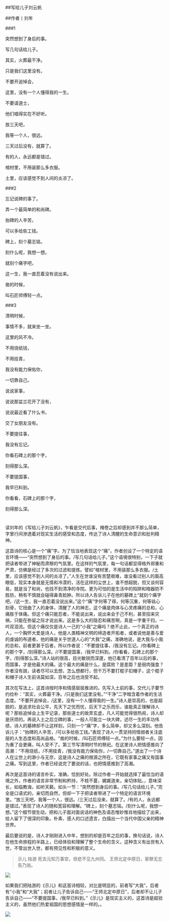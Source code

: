 ##写给儿子刘云帆

##作者丨刘年

###1

突然想到了身后的事。

写几句话给儿子。

其实，火葬最干净。

只是我们这里没有。

不要开追悼会，

这里，没有一个人懂得我的一生。

不要请道士，

他们唱得实在不好听。

放三天吧，

我等一个人，很远。

三天过后没有，就算了。

有的人，永远都是错过。

棺材里，不用装那么多衣服。

土里，应该感觉不到人间的炎凉了。

###2

忘记说碑的事了。

弄一个最简单的和尚碑。

抬碑的人辛苦，

可以多给些工钱。

碑上，刻个墓志铭。

刻什么呢，我想一想。

就刻个痛字吧，

这一生，我一直忍着没有说出来。

凿的时候，

叫石匠师傅轻一点。

###3

清明时候，

事情不多，就来坐一坐。

这里的风不冷。

不用烧纸钱，

不用挂青，

我没有能力保佑你，

一切靠自己。

说说家事，

说说那盆兰花开了没有，

说说最近看了什么书，

交了女朋友没有。

不要提往事，

我没有忘记。

你看石碑上的那个字，

刻得那么深。

不要提国事，

我早已料到。

你看看，石碑上的那个字，

刻得那么深。

#

读刘年的《写给儿子刘云帆》，乍看是交代后事，掩卷之后却感到并不那么简单，字里行间渗透着对现实生活的感受和态度，传达了诗人清醒的生命意识和批判精神。

这首诗的核心是一个“痛”字。为了恰当地表现这个“痛”，作者创设了一个特定的语言环境——“突然想到了身后的事。/写几句话给儿子。”这个语境很特别，一下子就把读者带进了神秘而肃穆的气氛里。在这样的气氛里，每一句话都显得格外郑重和严肃，仿佛是经过了多次的过滤和提炼。譬如“棺材里，不用装那么多衣服。/土里，应该感觉不到人间的炎凉了。”人生在世谁没有苦楚艰难，谁没看过别人的眉高眼低，现实本身就是无情和冷漠的，活在这样的尘世上，谁不想超脱，但又谈何容易，就是当了和尚，也找不到清净的寺院。更为可怕的是生活中的陷阱和暗器防不胜防，稍有不慎就会碰得鼻青脸肿。所以诗人告诉儿子在他的墓碑上“就刻个痛字吧，/这一生，我一直忍着没说出来。”这个“痛”字何等了得，何等沉重，何等铭心刻骨，它扭曲了人的身体，清醒了人的神志，这个痛是肉体与心灵疼痛的总和，心痛胜于体痛。但这个痛只能忍者，不能说出来，说出来会于己不利，甚至招来灾祸，只能在弥留之际才说出来。这是多么大的隐忍和痛苦啊，真是一字重千钧，一吟双泪流。但这个痛仅仅是诗人一己的“小我”之痛吗？绝不止此，一个真正的诗人，一个胸怀大爱是诗人，他是人类精神文明的缔造者开拓者，或者说他是善与爱的虔诚的布道者，他的痛是关乎世道人心的“大我”之痛，准确地说，是大我与小我的总和，前者更甚于后者，所以作者说：“不要提往事，/我没有忘记。/你看碑上的那个字，/刻得那么深。//不要提国事，/我早已料到。/你看看，石碑上的那个字，/刻得那么深。”诗人站的很高，目光敏锐而深邃，他已看清了百年以后的事，而国事，才是他最大的痛。这个最大的痛是什么，是腐败？是差距？是弱肉强食？作者沒有說，读者尽可以去想，怎么想都行，但千万不要打棍子扣帽子，这个棍子和帽子诗人生前讳莫如深，百年之后也消受不起。

其次在写法上，这首诗按时序和情感层层推进的。先写入土前的事，交代儿子要节约俭朴：“其实，火葬最干净。/只是我们这里没有。”“干净”二字暗含着作者的生活态度。“不要开追悼会，/这里，没有一个人懂得我的一生。”诗人是崇高的，也是超脱的，是追求社会公平，先天下之忧而忧，后天下之乐而乐，谁能真正理解诗人呢？那些追悼会上生平记录，那些道士的故弄玄虚，凡人可能觉得很热闹，诗人却是厌烦的。再说入土之后立碑的事，一般人可能立一块大碑，述尽一生的丰功伟绩，诗人的墓碑却不让这样刻，只刻一个“痛”字，多么简单，却又多么深刻。他告诉儿子：“抬碑的人辛苦，/可以多给些工钱。”表现了诗人一贯坚持同情弱者关注底层的人生态度和高尚品格。“凿的时候，/叫石匠师傅轻一点。”为什么要轻一点，因为重了会更痛，叫人受不了。第三节写清明时节的祭祀。在这里诗人把情感推向了高潮：“不用烧纸，/不用挂青，/我没有能力保佑你，/一切靠自己。”道出了一个诗人在尘世上的渺小与无奈，这是诗人之痛的根源之所在，它既有家事之痛又有国事之痛。写到这里，作者已经说完了要说的话，也把情感推到了高潮。

再次是这首诗的语言朴实，准确，恰到好处。除过作者一开始就选择了最恰当的语境之外，作者的语言非常节制和矜持，不枝不蔓，娓娓道来，亲切体贴，，意味深长，如临教诲，如听天籁。如头一节：“突然想到身后的事。/写几句话给儿子。”完全是口语式的，亲切而自然，但却一下子把读者带进了一个特定的语言环境里。“放三天吧，我等一个人，很远。/三天过后没来，就算了。/有的人，永远都是错过。”表现了诗人的随和宽容和理解。“碑上，刻个墓志铭。/刻什么呢，我想一想。”这个细节很生动，把和儿子面对面说话的神色及语态惟妙惟肖地描绘了出来，给人留下了很深的印象。朴素、感人的口述遗言，白描出一个当代中国父亲的精神世界。

最后要说的是，诗人才刚刚进入中年，想到的却是百年之后的事，换句话说，诗人在他生命旅程的半路上，已经体验和理解了整个生命的含义，这种含义有出世有入世，不管出世入世，都有预见性和积极的意义。

>示儿 陆游
>死去元知万事空，但悲不见九州同。
>王师北定中原日，家祭无忘告乃翁。

![](https://upload-images.jianshu.io/upload_images/6943526-0c5f2b78f35bf58c.png?imageMogr2/auto-orient/strip%7CimageView2/2/w/1240)


如果我们把陆游的《示儿》和这首诗相较，对比是明显的，前者写“大我”，后者有“小我”和“大我”；前者让儿子告诉自己——“王师北定中原日”，后者却不让儿子告诉自己——“不要提国事，/我早已料到。”《示儿》是现实主义的，这首诗是超验主义的，虽然他们热爱祖国的思想感情是一样的。。

![](https://upload-images.jianshu.io/upload_images/6943526-f30f71f98d61e1f2.gif?imageMogr2/auto-orient/strip)



